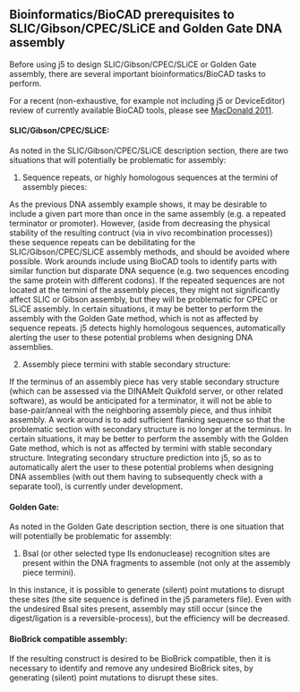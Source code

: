 ## Bioinformatics/BioCAD prerequisites to SLIC/Gibson/CPEC/SLiCE and Golden Gate DNA assembly

Before using j5 to design SLIC/Gibson/CPEC/SLiCE or Golden Gate assembly, there are several important bioinformatics/BioCAD tasks to perform.

For a recent (non-exhaustive, for example not including j5 or DeviceEditor) review of currently available BioCAD tools, please see [MacDonald 2011](http://www.ncbi.nlm.nih.gov/pubmed/21258712).

#### SLIC/Gibson/CPEC/SLiCE:

As noted in the SLIC/Gibson/CPEC/SLiCE description section, there are two situations that will potentially be problematic for assembly:

1) Sequence repeats, or highly homologous sequences at the termini of assembly pieces:

As the previous DNA assembly example shows, it may be desirable to include a given part more than once in the same assembly (e.g. a repeated terminator or promoter). However, (aside from decreasing the physical stability of the resulting contruct (via in vivo recombination processes)) these sequence repeats can be debilitating for the SLIC/Gibson/CPEC/SLiCE assembly methods, and should be avoided where possible. Work arounds include using BioCAD tools to identify parts with similar function but disparate DNA sequence (e.g. two sequences encoding the same protein with different codons). If the repeated sequences are not located at the termini of the assembly pieces, they might not significantly affect SLIC or Gibson assembly, but they will be problematic for CPEC or SLiCE assembly. In certain situations, it may be better to perform the assembly with the Golden Gate method, which is not as affected by sequence repeats. j5 detects highly homologous sequences, automatically alerting the user to these potential problems when designing DNA assemblies.

2) Assembly piece termini with stable secondary structure:

If the terminus of an assembly piece has very stable secondary structure (which can be assessed via the DINAMelt Quikfold server, or other related software), as would be anticipated for a terminator, it will not be able to base-pair/anneal with the neighboring assembly piece, and thus inhibit assembly. A work around is to add sufficient flanking sequence so that the problematic section with secondary structure is no longer at the terminus. In certain situations, it may be better to perform the assembly with the Golden Gate method, which is not as affected by termini with stable secondary structure. Integrating secondary structure prediction into j5, so as to automatically alert the user to these potential problems when designing DNA assemblies (with out them having to subsequently check with a separate tool), is currently under development.

#### Golden Gate:

As noted in the Golden Gate description section, there is one situation that will potentially be problematic for assembly:

1) BsaI (or other selected type IIs endonuclease) recognition sites are present within the DNA fragments to assemble (not only at the assembly piece termini).

In this instance, it is possible to generate (silent) point mutations to disrupt these sites (the site sequence is defined in the j5 parameters file). Even with the undesired BsaI sites present, assembly may still occur (since the digest/ligation is a reversible-process), but the efficiency will be decreased.

#### BioBrick compatible assembly:

If the resulting construct is desired to be BioBrick compatible, then it is necessary to identify and remove any undesired BioBrick sites, by generating (silent) point mutations to disrupt these sites.